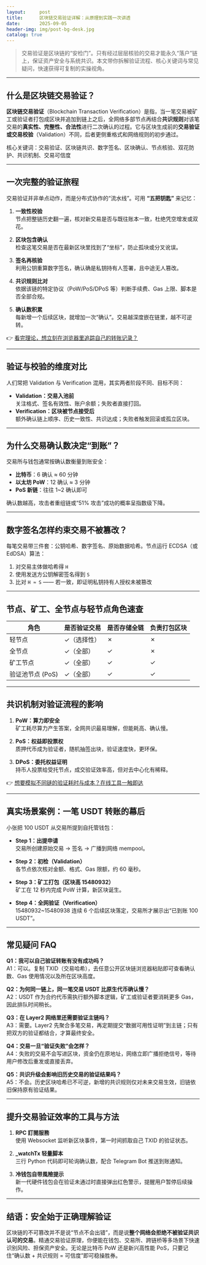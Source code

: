 ```yaml
---
layout:     post
title:      区块链交易验证详解：从原理到实践一次讲透
date:       2025-09-05
header-img: img/post-bg-desk.jpg
catalog: true
---
```


> 交易验证是区块链的“安检门”。只有经过层层核验的交易才能永久“落户”链上，保证资产安全与系统共识。本文带你拆解验证流程、核心关键词与常见疑问，快速获得可复制的实操视角。

---

## 什么是区块链交易验证？
**区块链交易验证**（Blockchain Transaction Verification）是指，当一笔交易被矿工或验证者打包成区块并追加到链上之后，全网络多部节点再结合**共识规则**对该笔交易的**真实性、完整性、合法性**进行二次确认的过程。它与区块生成前的**交易验证或交易校验**（Validation）不同，后者更侧重格式和网络规则的初步通过。

核心关键词：交易验证、区块链共识、数字签名、区块确认、节点核验、双花防护、共识机制、交易可信度

---

## 一次完整的验证旅程

交易验证并非单点动作，而是分布式协作的“流水线”。可用 **“五把钥匙”** 来记忆：

1. **一致性校验**  
   节点把整链历史翻一遍，核对新交易是否与既往账本一致，杜绝凭空增发或双花。

2. **区块包含确认**  
   检查这笔交易是否在最新区块里找到了“坐标”，防止孤块或分叉讹误。

3. **签名再核验**  
   利用公钥重算数字签名，确认确是私钥持有人签署，且中途无人篡改。

4. **共识规则比对**  
   依据该链的特定协议（PoW/PoS/DPoS 等）判断手续费、Gas 上限、脚本是否全部合规。

5. **确认数积累**  
   每新增一个后续区块，就增加一次“确认”。交易越深度嵌在链里，越不可逆转。

👉 [看完理论，想立刻在浏览器里追踪自己的转账记录？](https://okxdog.com/)

---

## 验证与校验的维度对比  

人们常把 Validation 与 Verification 混用，其实两者阶段不同、目标不同：

- **Validation：交易入池前**  
  关注格式、签名有效性、账户余额；失败者直接打回。  
- **Verification：区块被节点接受后**  
  额外确认链上顺序、历史一致性、共识达成；失败者触发回滚或孤立区块。

---

## 为什么交易确认数决定“到账”？

交易所与钱包通常按确认数衡量到账安全：

- **比特币**：6 确认 ≈ 60 分钟  
- **以太坊 PoW**：12 确认 ≈ 3 分钟  
- **PoS 新链**：往往 1~2 确认即可  

确认数越高，攻击者重组链或“51% 攻击”成功的概率呈指数级下降。

---

## 数字签名怎样约束交易不被篡改？

每笔交易带三件套：公钥哈希、数字签名、原始数据哈希。节点运行 ECDSA（或 EdDSA）算法：

1. 对交易主体做哈希得 `H`  
2. 使用发送方公钥解密签名得到 `S`  
3. 比对 `H ≈ S` —— 若一致，即证明私钥持有人授权未被篡改

---

## 节点、矿工、全节点与轻节点角色速查

| 角色 | 是否验证交易 | 是否存储全链 | 负责打包区块 |
|--|--|--|--|
| 轻节点 | ✓（选择性） | ✗ | ✗ |
| 全节点 | ✓（全部） | ✓ | ✗ |
| 矿工节点 | ✓（全部） | ✓ | ✓ |
| 验证池节点 (PoS) | ✓（全部） | ✓ | ✓ |

---

## 共识机制对验证流程的影响

1. **PoW：算力即安全**  
   矿工耗尽算力产生答案，全网共识最易理解，但能耗高、确认慢。

2. **PoS：权益即投票权**  
   质押代币成为验证者，随机抽签出块，验证速度快，更环保。

3. **DPoS：委托权益证明**  
   持币人投票给受托节点，成交验证效率高，但对去中心化有稀释。

👉 [想要模拟不同链的验证耗时与成本？在线工具一触即达](https://okxdog.com/)

---

## 真实场景案例：一笔 USDT 转账的幕后

小张把 100 USDT 从交易所提到自托管钱包：

- **Step 1：出提申请**  
  交易所创建原始交易 → 签名 → 广播到网络 mempool。

- **Step 2：初检（Validation）**  
  各节点依次核对金额、格式、Gas 限额，约 60 毫秒。

- **Step 3：矿工打包（区块高 15480932）**  
  矿工在 12 秒内完成 PoW 计算，新区块诞生。

- **Step 4：全网验证（Verification）**  
  15480932~15480938 连续 6 个后续区块落定，交易所才展示出“已到账 100 USDT”。

---

## 常见疑问 FAQ

**Q1：我可以自己验证转账有没有成功吗？**  
A1：可以。复制 TXID（交易哈希），去任意公开区块链浏览器粘贴即可查看确认数、Gas 使用情况以及所在区块高度。

**Q2：为何同一链上，同一笔交易 USDT 比原生代币确认慢？**  
A2：USDT 作为合约代币需执行额外脚本逻辑，矿工或验证者要消耗更多 Gas，因此排队时间稍长。

**Q3：在 Layer2 网络里还需要验证主链吗？**  
A3：需要。Layer2 先聚合多笔交易，再定期提交“数据可用性证明”到主链；只有把双方的验证都结合，才算最终安全。

**Q4：交易一旦“验证失败”会怎样？**  
A4：失败的交易不会写进区块，资金仍在原地址，网络立即广播拒绝信号，等待用户修改后重发或直接丢弃。

**Q5：共识升级会影响旧历史交易的验证结果吗？**  
A5：不会。历史区块哈希已不可逆，新增的共识规则仅对未来交易生效，旧链依旧保持原有验证结果。

---

## 提升交易验证效率的工具与方法

1. **RPC 訂閱服務**  
   使用 Websocket 监听新区块事件，第一时间抓取自己 TXID 的验证状态。

2. **_watchTx 轻量脚本**  
   三行 Python 代码即可轮询确认数，配合 Telegram Bot 推送到账通知。

3. **冷钱包自带風險提示**  
   新一代硬件钱包会在验证未通过时直接弹出红色警示，提醒用户暂停后续操作。

---

## 结语：安全始于正确理解验证

区块链的不可篡改并不是说“节点不会出错”，而是说**整个网络会拒绝不被验证共识认可的交易**。精通交易验证原理，你便能在钱包、交易所、跨链桥等多场景下快速识别风险、担保资产安全。无论是比特币 PoW 还是新兴高性能 PoS，只要记住“确认数 + 共识规则 = 可信度”即可稳操胜券。
